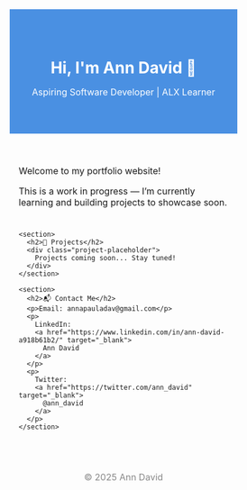 <!DOCTYPE html>
<html lang="en">
<head>
  <meta charset="UTF-8" />
  <meta name="viewport" content="width=device-width, initial-scale=1.0" />
  <title>Ann David | Aspiring Software Developer</title>
  <style>
    * {
      box-sizing: border-box;
      margin: 0;
      padding: 0;
    }

    body {
      font-family: 'Segoe UI', sans-serif;
      background-color: #f9f9f9;
      color: #333;
      line-height: 1.6;
    }

    header {
      background-color: #4a90e2;
      color: white;
      text-align: center;
      padding: 3rem 1rem;
    }

    header h1 {
      margin-bottom: 0.5rem;
    }

    main {
      max-width: 800px;
      margin: 2rem auto;
      padding: 0 1rem;
    }

    section {
      margin-bottom: 2.5rem;
    }

    h2 {
      color: #4a90e2;
      margin-bottom: 1rem;
      border-bottom: 2px solid #e0e0e0;
      padding-bottom: 0.5rem;
    }

    p, a {
      font-size: 1rem;
    }

    a {
      color: #4a90e2;
      text-decoration: none;
    }

    a:hover {
      text-decoration: underline;
    }

    .project-placeholder {
      background-color: #eaeaea;
      padding: 1rem;
      text-align: center;
      border-radius: 8px;
      color: #666;
      font-style: italic;
    }

    footer {
      text-align: center;
      padding: 1.5rem 1rem;
      font-size: 0.9rem;
      color: #888;
    }
  </style>
</head>
<body>
  <header>
    <h1>Hi, I'm Ann David 🌟</h1>
    <p>Aspiring Software Developer | ALX Learner</p>
  </header>

  <main>
    <section>
      <p>Welcome to my portfolio website!</p>
      <p>This is a work in progress — I’m currently learning and building projects to showcase soon.</p>
    </section>

    <section>
      <h2>📁 Projects</h2>
      <div class="project-placeholder">
        Projects coming soon... Stay tuned!
      </div>
    </section>

    <section>
      <h2>📬 Contact Me</h2>
      <p>Email: annapauladav@gmail.com</p>
      <p>
        LinkedIn:
        <a href="https://www.linkedin.com/in/ann-david-a918b61b2/" target="_blank">
          Ann David
        </a>
      </p>
      <p>
        Twitter:
        <a href="https://twitter.com/ann_david" target="_blank">
          @ann_david
        </a>
      </p>
    </section>
  </main>

  <footer>
    <p>&copy; 2025 Ann David</p>
  </footer>
</body>
</html>
